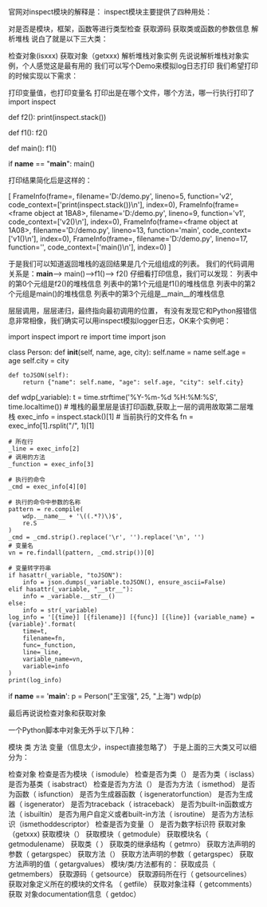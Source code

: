官网对inspect模块的解释是：
inspect模块主要提供了四种用处：

对是否是模块，框架，函数等进行类型检查
获取源码
获取类或函数的参数信息
解析堆栈
说白了就是以下三大类：

检查对象(isxxx)
获取对象（getxxx)
解析堆栈对象实例
先说说解析堆栈对象实例，个人感觉这是最有用的
我们可以写个Demo来模拟log日志打印
我们希望打印的时候实现以下需求：

打印变量值，也打印变量名
打印出是在哪个文件，哪个方法，哪一行执行打印了
import inspect

def f2():
    print(inspect.stack())

def f1():
    f2()

def main():
    f1()

if __name__ == "__main__":
    main()

打印结果简化后是这样的：

[
FrameInfo(frame=<frame object at F398>, filename='D:/demo.py', lineno=5, function='v2', code_context=['print(inspect.stack())\n'], index=0),
FrameInfo(frame=<frame object at 1BA8>, filename='D:/demo.py', lineno=9, function='v1', code_context=['v2()\n'], index=0),
FrameInfo(frame=<frame object at 1A08>, filename='D:/demo.py', lineno=13, function='main', code_context=['v1()\n'], index=0),
FrameInfo(frame=<frame object at F1F0>, filename='D:/demo.py', lineno=17, function='<module>', code_context=['main()\n'], index=0)
]

于是我们可以知道返回堆栈的返回结果是几个元组组成的列表。
我们的代码调用关系是：__main__–> main()–>f1()–> f2()
仔细看打印信息，我们可以发现：
列表中的第0个元组是f2()的堆栈信息
列表中的第1个元组是f1()的堆栈信息
列表中的第2个元组是main()的堆栈信息
列表中的第3个元组是__main__的堆栈信息

层层调用，层层递归，最终指向最初调用的位置，
有没有发现它和Python报错信息非常相像，我们确实可以用inspect模拟logger日志，OK来个实例吧：

import inspect
import re
import time
import json

class Person:
    def __init__(self, name, age, city):
        self.name = name
        self.age = age
        self.city = city

    def toJSON(self):
        return {"name": self.name, "age": self.age, "city": self.city}

def wdp(_variable):
    t = time.strftime('%Y-%m-%d %H:%M:%S', time.localtime())
    # 堆栈的最里层是该打印函数,获取上一层的调用故取第二层堆栈
    exec_info = inspect.stack()[1]
    # 当前执行的文件名
    fn = exec_info[1].rsplit("/", 1)[1]

    # 所在行
    _line = exec_info[2]
    # 调用的方法
    _function = exec_info[3]
    
    # 执行的命令
    _cmd = exec_info[4][0]
    
    # 执行的命令中参数的名称
    pattern = re.compile(
        wdp.__name__ + '\((.*?)\)$',
        re.S
    )
    _cmd = _cmd.strip().replace('\r', '').replace('\n', '')
    # 变量名
    vn = re.findall(pattern, _cmd.strip())[0]
    
    # 变量转字符串
    if hasattr(_variable, "toJSON"):
        info = json.dumps(_variable.toJSON(), ensure_ascii=False)
    elif hasattr(_variable, "__str__"):
        info = _variable.__str__()
    else:
        info = str(_variable)
    log_info = '[{time}] [{filename}] [{func}] [{line}] {variable_name} = {variable}'.format(
        time=t,
        filename=fn,
        func=_function,
        line=_line,
        variable_name=vn,
        variable=info
    )
    print(log_info)

if __name__ == '__main__':
    p = Person("王宝强", 25, "上海")
    wdp(p)

最后再说说检查对象和获取对象

一个Python脚本中对象无外乎以下几种：

模块
类
方法
变量（信息太少，inspect直接忽略了）
于是上面的三大类又可以细分为：

检查对象
检查是否为模块（ ismodule）
检查是否为类（）
是否为类（ isclass）
是否为基类（ isabstract）
检查是否为方法（）
是否为方法（ ismethod）
是否为函数（ isfunction）
是否为生成器函数（ isgeneratorfunction）
是否为生成器（ isgenerator）
是否为traceback（ istraceback）
是否为built-in函数或方法（ isbuiltin）
是否为用户自定义或者built-in方法（ isroutine）
是否为方法标识（ismethoddescriptor）
检查是否为变量（）
是否为数字标识符
获取对象（getxxx)
获取模块（）
获取模块（ getmodule）
获取模块名（ getmodulename）
获取类（ ）
获取类的继承结构（ getmro）
获取方法声明的参数（ getargspec）
获取方法（）
获取方法声明的参数（ getargspec）
获取方法声明的值（ getargvalues）
模块/类/方法都有的：
获取成员（ getmembers）
获取源码（ getsource）
获取源码所在行（ getsourcelines）
获取对象定义所在的模块的文件名 （ getfile）
获取对象注释（ getcomments）
获取 对象documentation信息（ getdoc）